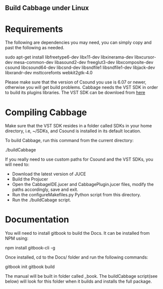 Build Cabbage under Linux
-------------------------

Requirements
============

The following are dependencies you may need, you can simply copy and past the following as needed.

sudo apt-get install libfreetype6-dev libx11-dev libxinerama-dev libxcursor-dev mesa-common-dev libasound2-dev freeglut3-dev libxcomposite-dev csound libcsound64-dev libcsnd-dev libsndfile1 libsndfile1-dev libjack-dev libxrandr-dev msttcorefonts webkit2gtk-4.0

Please make sure that the version of Csound you use is 6.07 or newer, otherwise you will get build problems. 
Cabbage needs the VST SDK in order to build its plugins libraries. The VST SDK can be downloed from [here](https://www.steinberg.net/en/company/developers.html)

Compiling Cabbage
=================

Make sure that the VST SDK resides in a folder called SDKs in your home directory, i.e, ~/SDKs, and Csound is installed in its default location. 

To build Cabbage, run this command from the current directory:

./buildCabbage

If you really need to use custom paths for Csound and the VST SDKs, you will need to:
  - Download the latest version of JUCE
  - Build the Projucer
  - Open the CabbageIDE.jucer and CabbagePlugin.jucer files, modify the paths accordingly, save and exit.
  - Run the configureMakefiles.py Python script from this directory. 
  - Run the ./buildCabage script. 


Documentation
=============
You will need to install gitbook to build the Docs. It can be installed from NPM using:

npm install gitbook-cli -g

Once installed, cd to the Docs/ folder and run the following commands:

gitbook init
gitbook build

The manual will be built in folder called _book. The buildCabbage script(see below) will look for this folder when it builds and installs the full package. 


